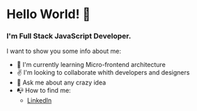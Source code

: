 <h1>Hello World! 👋</h1>

 ### I'm Full Stack JavaScript Developer.
 
I want to show you some info about me:

- 📘 I'm currently learning Micro-frontend architecture
- ✌️ I'm looking to collaborate whith developers and designers
- 💬 Ask me about any crazy idea
- 📭 How to find me:
  - [LinkedIn](https://www.linkedin.com/in/robert-andres-ramos-astudillo-161b8316b)


